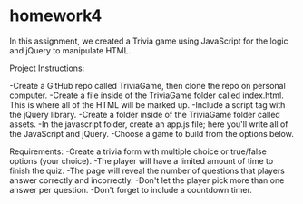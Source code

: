 # homework4

In this assignment, we created a Trivia game using JavaScript for the logic and jQuery to manipulate HTML. 

Project Instructions:

-Create a GitHub repo called TriviaGame, then clone the repo on personal computer. 
-Create a file inside of the TriviaGame folder called index.html. This is where all of the HTML will be marked up. 
-Include a script tag with the jQuery library. 
-Create a folder inside of the TriviaGame folder called assets. 
-In the javascript folder, create an app.js file; here you'll write all of the JavaScript and jQuery. 
-Choose a game to build from the options below.

Requirements: 
-Create a trivia form with multiple choice or true/false options (your choice). 
-The player will have a limited amount of time to finish the quiz. 
-The page will reveal the number of questions that players answer correctly and incorrectly. 
-Don't let the player pick more than one answer per question. 
-Don't forget to include a countdown timer.
